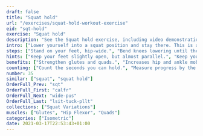 ```yaml
---
draft: false
title: "Squat hold"
url: "/exercises/squat-hold-workout-exercise"
eid: "sqt-hold"
exercise: "Squat hold"
description: "See the Squat hold exercise, including video demonstration, instructions on how-to perform, benefits, activated body parts and related exercises."
intro: ["Lower yourself into a squat position and stay there. This is an isometric exercise, surprisingly hard after 1 or 2 minutes, unless you have strong quads and glutes."]
steps: ["Stand on your feet, hip-wide.", "Bend knees lowering until the quads are parallel to the ground.", "Stay in this position a few seconds or minutes."]
hints: ["Keep your feet slightly open, but almost parallel.", "Keep your body straight."]
benefits: ["Strengthen glutes and quads.", "Increases hip and ankle mobility.", "Its a discrete exercise that can be done everywhere."]
counting: ["Count the seconds you can hold.", "Measure progress by the duration you support.", "Set a challenge of 60 minutes accumulated for a month.", "Create the habit of doing this regularly, for example when preparing for your tv shows or waiting for the bus."]
number: 35
similar: ["squat", "squat hold"]
OrderFull_Prev: "sqt"
OrderFull_First: "calfr"
OrderFull_Next: "wide-pus"
OrderFull_Last: "lsit-tuck-pllt"
collections: ["Squat Variations"]
muscles: ["Glutes", "Hip Flexor", "Quads"]
categories: ["Isometric"]
date: 2021-03-17T22:53:43+01:00
---
```

